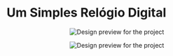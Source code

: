# Um Simples Relógio Digital

<div align="center">

![Design preview for the project](design/Rel%C3%B3gio-Google-Chrome-20_08_2022-23_02_22.jpg)

![Design preview for the project](design/Rel%C3%B3gio-Google-Chrome-20_08_2022-23_04_24.jpg)

</div>